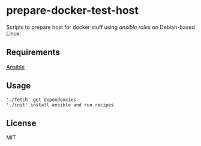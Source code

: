# prepare-docker-test-host

Scripts to prepare host for docker stuff using *ansible roles* on Debian-based Linux.

## Requirements

[Ansible](https://www.ansible.com/)

## Usage

    './fetch' get dependencies
    './init' install ansible and run recipes

## License

MIT
